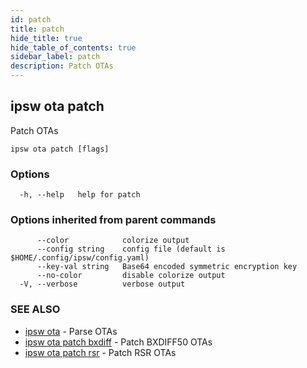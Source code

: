 ```yaml
---
id: patch
title: patch
hide_title: true
hide_table_of_contents: true
sidebar_label: patch
description: Patch OTAs
---
```

## ipsw ota patch

Patch OTAs

```
ipsw ota patch [flags]
```

### Options

```
  -h, --help   help for patch
```

### Options inherited from parent commands

```
      --color            colorize output
      --config string    config file (default is $HOME/.config/ipsw/config.yaml)
      --key-val string   Base64 encoded symmetric encryption key
      --no-color         disable colorize output
  -V, --verbose          verbose output
```

### SEE ALSO

* [ipsw ota](/docs/cli/ipsw/ota)	 - Parse OTAs
* [ipsw ota patch bxdiff](/docs/cli/ipsw/ota/patch/bxdiff)	 - Patch BXDIFF50 OTAs
* [ipsw ota patch rsr](/docs/cli/ipsw/ota/patch/rsr)	 - Patch RSR OTAs


